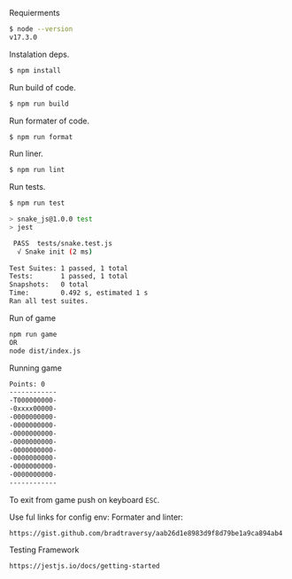 Requierments
```bash
$ node --version
v17.3.0
```

Instalation deps.
```bash
$ npm install
```

Run build of code.
```bash
$ npm run build
```
  
Run formater of code.
```bash
$ npm run format
```
  
Run liner.
```bash
$ npm run lint
```

Run tests.
```bash
$ npm run test

> snake_js@1.0.0 test
> jest

 PASS  tests/snake.test.js
  √ Snake init (2 ms)
                                                                                                                                                                                         
Test Suites: 1 passed, 1 total
Tests:       1 passed, 1 total
Snapshots:   0 total
Time:        0.492 s, estimated 1 s
Ran all test suites.
```

Run of game
```bash
npm run game
OR
node dist/index.js
```

Running game
```bash
Points: 0
------------
-T000000000-
-0xxxx00000-
-0000000000-
-0000000000-
-0000000000-
-0000000000-
-0000000000-
-0000000000-
-0000000000-
-0000000000-
------------
```

To exit from game push on keyboard `ESC`.

Use ful links for config env:
Formater and linter:
```
https://gist.github.com/bradtraversy/aab26d1e8983d9f8d79be1a9ca894ab4
```  
  
Testing Framework
```
https://jestjs.io/docs/getting-started
```